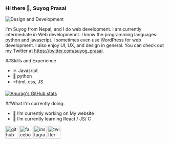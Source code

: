 ### Hi there 👋, Suyog Prasai

![Design and Development](https://raw.githubusercontent.com/suyogprasai/suyogprasai/main/banner%20(1).png)

I'm Suyog from Nepal, and I do web development. I am currently intermediate in Web developmennt. I know the programming languages: python and javascript. I sometimes even use WordPress for web development. I also enjoy UI, UX, and design in general. You can check out my Twitter at https://twitter.com/suyog_prasai.

##Skills and Experience
* ⚛ Javasript
* 🐍 python
* ⭐html, css, JS


[![Anurag's GitHub stats](https://github-readme-stats.vercel.app/api?username=suyogprasai)](https://github.com/anuraghazra/github-readme-stats)

##What I'm currently doing:

- 🔭 I’m currently working on My website 
- 🌱 I’m currently learning React / JS/ C 


[<img src='https://cdn.jsdelivr.net/npm/simple-icons@3.0.1/icons/github.svg' alt='github' height='40'>](https://github.com/suyogprasai)  [<img src='https://cdn.jsdelivr.net/npm/simple-icons@3.0.1/icons/facebook.svg' alt='facebook' height='40'>](https://www.facebook.com/suyog.pras)  [<img src='https://cdn.jsdelivr.net/npm/simple-icons@3.0.1/icons/instagram.svg' alt='instagram' height='40'>](https://www.instagram.com/suyog_prasai/)  [<img src='https://cdn.jsdelivr.net/npm/simple-icons@3.0.1/icons/twitter.svg' alt='twitter' height='40'>](https://twitter.com/suyog_prasai)  

